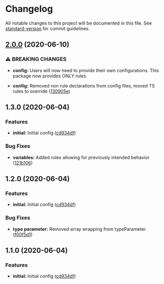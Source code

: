 # Changelog

All notable changes to this project will be documented in this file. See [standard-version](https://github.com/conventional-changelog/standard-version) for commit guidelines.

## [2.0.0](https://github.com/barnpros/eslint-config-barnpros/compare/v1.3.0...v2.0.0) (2020-06-10)


### ⚠ BREAKING CHANGES

* **config:** Users will now need to provide their own configurations. This package now provides ONLY rules.

* **config:** Removed non rule declarations from config files, moved TS rules to override ([130905e](https://github.com/barnpros/eslint-config-barnpros/commit/130905ec5e2748490d81ed127fb43924391da8f9))

## 1.3.0 (2020-06-04)


### Features

* **initial:** Initial config ([cd934df](https://github.com/barnpros/eslint-config-barnpros/commit/cd934df34acdc0ebc9e41e23600c93dc95a2c111))


### Bug Fixes

* **variables:** Added rules allowing for previously intended behavior ([121b106](https://github.com/barnpros/eslint-config-barnpros/commit/121b106a210ef58186ca443ff6da00d27701e1a8))

## 1.2.0 (2020-06-04)


### Features

* **initial:** Initial config ([cd934df](https://github.com/barnpros/eslint-config-barnpros/commit/cd934df34acdc0ebc9e41e23600c93dc95a2c111))


### Bug Fixes

* **type parameter:** Removed array wrapping from typeParameter ([f00f5d1](https://github.com/barnpros/eslint-config-barnpros/commit/f00f5d101b6fe299a2eec73deaa7beddcbc530b1))

## 1.1.0 (2020-06-04)


### Features

* **initial:** Initial config ([cd934df](https://github.com/barnpros/eslint-config-barnpros/commit/cd934df34acdc0ebc9e41e23600c93dc95a2c111))
